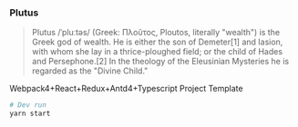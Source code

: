 ### Plutus
> Plutus /ˈpluːtəs/ (Greek: Πλοῦτος, Ploutos, literally "wealth") is the Greek god of wealth. He is either the son of Demeter[1] and Iasion, with whom she lay in a thrice-ploughed field; or the child of Hades and Persephone.[2] In the theology of the Eleusinian Mysteries he is regarded as the "Divine Child."

Webpack4+React+Redux+Antd4+Typescript Project Template

```bash
# Dev run
yarn start
```